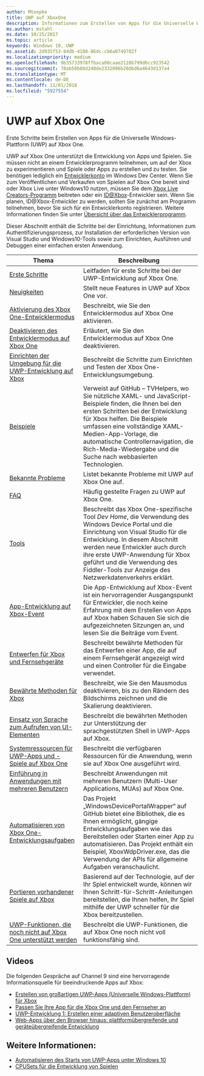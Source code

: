 ```yaml
---
author: Mtoepke
title: UWP auf XboxOne
description: Informationen zum Erstellen von Apps für die Universelle Windows-Plattform (UWP) auf Xbox One.
ms.author: mstahl
ms.date: 10/25/2017
ms.topic: article
keywords: Windows 10, UWP
ms.assetid: 2d935f53-84db-4108-86dc-cb6a0749782f
ms.localizationpriority: medium
ms.openlocfilehash: 9b35733978ffbaca00caae2128b799d6cc923542
ms.sourcegitcommit: 70ab58b88d248de2332096b20dbd6a4643d137a4
ms.translationtype: MT
ms.contentlocale: de-DE
ms.lasthandoff: 11/01/2018
ms.locfileid: "5927554"
---
```

# <a name="uwp-on-xbox-one"></a>UWP auf Xbox One

Erste Schritte beim Erstellen von Apps für die Universelle Windows-Plattform (UWP) auf Xbox One.

UWP auf Xbox One unterstützt die Entwicklung von Apps und Spielen. Sie müssen nicht an einem Entwicklerprogramm teilnehmen, um auf der Xbox zu experimentieren und Spiele oder Apps zu erstellen und zu testen. Sie benötigen lediglich ein [Entwicklerkonto](https://developer.microsoft.com/en-us/store/register) im Windows Dev Center. Wenn Sie zum Veröffentlichen und Verkaufen von Spielen auf Xbox One bereit sind oder Xbox Live unter Windows10 nutzen, müssen Sie dem [Xbox Live Creators-Programm](https://developer.microsoft.com/games/xbox/xboxlive/creator) beitreten oder ein [ID@Xbox](http://www.xbox.com/Developers/id)-Entwickler sein. Wenn Sie planen, ID@Xbox-Entwickler zu werden, sollten Sie zunächst am Programm teilnehmen, bevor Sie sich für ein Entwicklerkonto registrieren. Weitere Informationen finden Sie unter [Übersicht über das Entwicklerprogramm](../xbox-live/developer-program-overview.md).

Dieser Abschnitt enthält die Schritte bei der Einrichtung, Informationen zum Authentifizierungsprozess, zur Installation der erforderlichen Version von Visual Studio und Windows10-Tools sowie zum Einrichten, Ausführen und Debuggen einer einfachen ersten Anwendung. 

| Thema      | Beschreibung |
|------------|-------------|
|[Erste Schritte](getting-started.md)| Leitfaden für erste Schritte bei der UWP-Entwicklung auf Xbox One. |
|[Neuigkeiten](whats-new.md)| Stellt neue Features in UWP auf Xbox One vor. |
|[Aktivierung des Xbox One-Entwicklermodus](devkit-activation.md)| Beschreibt, wie Sie den Entwicklermodus auf Xbox One aktivieren. |
|[Deaktivieren des Entwicklermodus auf Xbox One](devkit-deactivation.md)| Erläutert, wie Sie den Entwicklermodus auf Xbox One deaktivieren. |
|[Einrichten der Umgebung für die UWP-Entwicklung auf Xbox](development-environment-setup.md)| Beschreibt die Schritte zum Einrichten und Testen der Xbox One-Entwicklungsumgebung. |
|[Beispiele](samples.md)| Verweist auf GitHub – TVHelpers, wo Sie nützliche XAML- und JavaScript-Beispiele finden, die Ihnen bei den ersten Schritten bei der Entwicklung für Xbox helfen. Die Beispiele umfassen eine vollständige XAML-Medien-App-Vorlage, die automatische Controllernavigation, die Rich-Media-Wiedergabe und die Suche nach webbasierten Technologien. |
|[Bekannte Probleme](known-issues.md)| Listet bekannte Probleme mit UWP auf Xbox One auf. |
|[FAQ](frequently-asked-questions.md)| Häufig gestellte Fragen zu UWP auf Xbox One. |
|[Tools](introduction-to-xbox-tools.md)| Beschreibt das Xbox One-spezifische Tool _Dev Home_, die Verwendung des Windows Device Portal und die Einrichtung von Visual Studio für die Entwicklung. In diesem Abschnitt werden neue Entwickler auch durch ihre erste UWP-Anwendung für Xbox geführt und die Verwendung des Fiddler-Tools zur Anzeige des Netzwerkdatenverkehrs erklärt. |
| [App-Entwicklung auf Xbox-Event](https://developer.microsoft.com/windows/projects/campaigns/app-dev-on-xbox-event) | Die App-Entwicklung auf Xbox-Event ist ein hervorragender Ausgangspunkt für Entwickler, die noch keine Erfahrung mit dem Erstellen von Apps auf Xbox haben Schauen Sie sich die aufgezeichneten Sitzungen an, und lesen Sie die Beiträge vom Event. |
|[Entwerfen für Xbox und Fernsehgeräte](../design/devices/designing-for-tv.md)| Beschreibt bewährte Methoden für das Entwerfen einer App, die auf einem Fernsehgerät angezeigt wird und einen Controller für die Eingabe verwendet. |
|[Bewährte Methoden für Xbox](tailoring-for-xbox.md)| Beschreibt, wie Sie den Mausmodus deaktivieren, bis zu den Rändern des Bildschirms zeichnen und die Skalierung deaktivieren. |
|[Einsatz von Sprache zum Aufrufen von UI-Elementen](ves-on-xbox.md)| Beschreibt die bewährten Methoden zur Unterstützung der sprachgestützten Shell in UWP-Apps auf Xbox. |
|[Systemressourcen für UWP-Apps und -Spiele auf Xbox One](system-resource-allocation.md)| Beschreibt die verfügbaren Ressourcen für die Anwendung, wenn sie auf Xbox One ausgeführt wird. |
|[Einführung in Anwendungen mit mehreren Benutzern](multi-user-applications.md)| Beschreibt Anwendungen mit mehreren Benutzern (Multi-User Applications, MUAs) auf Xbox One. |
| [Automatisieren von Xbox One-Entwicklungsaufgaben](https://github.com/Microsoft/WindowsDevicePortalWrapper/tree/v0.9.4) | Das Projekt „WindowsDevicePortalWrapper“ auf GitHub bietet eine Bibliothek, die es Ihnen ermöglicht, gängige Entwicklungsaufgaben wie das Bereitstellen oder Starten einer App zu automatisieren. Das Projekt enthält ein Beispiel, XboxWdpDriver.exe, das die Verwendung der APIs für allgemeine Aufgaben veranschaulicht. |
|[Portieren vorhandener Spiele auf Xbox](development-lanes-landing.md)|Basierend auf der Technologie, auf der Ihr Spiel entwickelt wurde, können wir Ihnen Schritt-für-Schritt-Anleitungen bereitstellen, die Ihnen helfen, Ihr Spiel mithilfe der UWP schneller für die Xbox bereitzustellen.|
|[UWP-Funktionen, die noch nicht auf Xbox One unterstützt werden](http://go.microsoft.com/fwlink/p/?LinkId=760755)|  Beschreibt die UWP-Funktionen, die auf Xbox One noch nicht voll funktionsfähig sind.|

## <a name="videos"></a>Videos

Die folgenden Gespräche auf Channel 9 sind eine hervorragende Informationsquelle für beeindruckende Apps auf Xbox:

* [Erstellen von großartigen UWP-Apps (Universelle Windows-Plattform) für Xbox](https://channel9.msdn.com/Events/Build/2016/B883)
* [Passen Sie Ihre App für die Xbox One und den Fernseher an](https://channel9.msdn.com/Events/Build/2016/T651-R1)
* [UWP-Entwicklung 1: Erstellen einer adaptiven Benutzeroberfläche](https://channel9.msdn.com/Events/Build/2016/L724-R1)
* [Web-Apps über den Browser hinaus: plattformübergreifende und geräteübergreifende Entwicklung](https://channel9.msdn.com/Events/Build/2016/B888)

## <a name="see-also"></a>Weitere Informationen:

- [Automatisieren des Starts von UWP-Apps unter Windows 10](automate-launching-uwp-apps.md)
- [CPUSets für die Entwicklung von Spielen](cpusets-games.md)